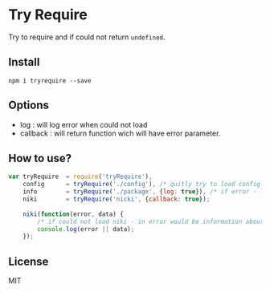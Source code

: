 # Try Require

Try to require and if could not return `undefined`.

## Install

```
npm i tryrequire --save
```

## Options

- log       : will log error when could not load
- callback  : will return function wich will have error parameter.

## How to use?

```js
var tryRequire  = require('tryRequire'),
    config      = tryRequire('./config'), /* quitly try to load config */
    info        = tryRequire('./package', {log: true}), /* if error - log it */
    niki        = tryRequire('nicki', {callback: true});
    
    niki(function(error, data) {
        /* if could not load niki - in error would be information about it */
        console.log(error || data);
    });
```

## License

MIT
